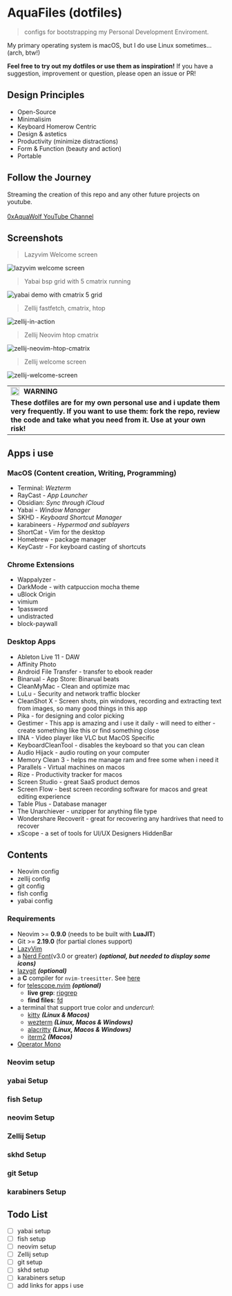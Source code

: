 # AquaFiles (dotfiles)

> configs for bootstrapping my Personal Development Enviroment.

My primary operating system is macOS, but I do use Linux sometimes...(arch, btw!)

**Feel free to try out my dotfiles or use them as inspiration!** If you have a
suggestion, improvement or question, please open an issue or PR!

## Design Principles

- Open-Source
- Minimalisim
- Keyboard Homerow Centric
- Design & astetics
- Productivity (minimize distractions)
- Form & Function (beauty and action)
- Portable

## Follow the Journey

Streaming the creation of this repo and any other future projects on youtube.
<br />
<br />
[0xAquaWolf YouTube Channel](https://www.youtube.com/channel/UCkwRYP1J1hjRXwo5lyBRWdQ)

## Screenshots

> Lazyvim Welcome screen

![lazyvim welcome screen](./assets/lazyvim-welcome-aquawolf.jpg)

> Yabai bsp grid with 5 cmatrix running

![yabai demo with cmatrix 5 grid](./assets/yabai-demo-cmatrix-5-grid.jpg)

> Zellij fastfetch, cmatrix, htop

![zellij-in-action](./assets/zellij-in-action.jpg)

> Zellij Neovim htop cmatrix

![zellij-neovim-htop-cmatrix](./assets/zellij-neovim-htop-cmatrix.jpg)

> Zellij welcome screen

![zellij-welcome-screen](./assets/zellij-welcome-screen.jpg)

<table>
  <tr>
    <td>
      <img src="https://github.com/images/icons/emoji/unicode/26a0.png" alt="warning" style="float: left; margin-right: 10px; width: 20px; height: 20px;">
      <b>WARNING</b>
    </td>
  </tr>
  <tr>
    <td colspan="2">
      <b>These dotfiles are for my own personal use and i update them very frequently. If you want to use them: fork the repo, review the code and take what you need from it. Use at your own risk!
      </b>
    </td>
  </tr>
</table>

## Apps i use

### MacOS (Content creation, Writing, Programming)

- Terminal: _Wezterm_
- RayCast - _App Launcher_
- Obsidian: _Sync through iCloud_
- Yabai - _Window Manager_
- SKHD - _Keyboard Shortcut Manager_
- karabineers - _Hypermod and sublayers_
- ShortCat - Vim for the desktop
- Homebrew - package manager
- KeyCastr - For keyboard casting of shortcuts

### Chrome Extensions

- Wappalyzer -
- DarkMode - with catpuccion mocha theme
- uBlock Origin
- vimium
- 1password
- undistracted
- block-paywall

### **Desktop Apps**

- Ableton Live 11 - DAW
- Affinity Photo
- Android File Transfer - transfer to ebook reader
- Binarual - App Store: Binarual beats
- CleanMyMac - Clean and optimize mac
- LuLu - Security and network traffic blocker
- CleanShot X - Screen shots, pin windows, recording and extracting text from images, so many good things in this app
- Pika - for designing and color picking
- Gestimer - This app is amazing and i use it daily - will need to either - create something like this or find something close
- IINA - Video player like VLC but MacOS Specific
- KeyboardCleanTool - disables the keyboard so that you can clean
- Audio Hijack - audio routing on your computer
- Memory Clean 3 - helps me manage ram and free some when i need it
- Parallels - Virtual machines on macos
- Rize - Productivity tracker for macos
- Screen Studio - great SaaS product demos
- Screen Flow - best screen recording software for macos and great editing experience
- Table Plus - Database manager
- The Unarchiever - unzipper for anything file type
- Wondershare Recoverit - great for recovering any hardrives that need to recover
- xScope - a set of tools for UI/UX Designers
  HiddenBar

## Contents

- Neovim config
- zellij config
- git config
- fish config
- yabai config

### Requirements

- Neovim >= **0.9.0** (needs to be built with **LuaJIT**)
- Git >= **2.19.0** (for partial clones support)
- [LazyVim](https://www.lazyvim.org/)
- a [Nerd Font](https://www.nerdfonts.com/)(v3.0 or greater) **_(optional, but needed to display some icons)_**
- [lazygit](https://github.com/jesseduffield/lazygit) **_(optional)_**
- a **C** compiler for `nvim-treesitter`. See [here](https://github.com/nvim-treesitter/nvim-treesitter#requirements)
- for [telescope.nvim](https://github.com/nvim-telescope/telescope.nvim) **_(optional)_**
  - **live grep**: [ripgrep](https://github.com/BurntSushi/ripgrep)
  - **find files**: [fd](https://github.com/sharkdp/fd)
- a terminal that support true color and *undercurl*:
  - [kitty](https://github.com/kovidgoyal/kitty) **_(Linux & Macos)_**
  - [wezterm](https://github.com/wez/wezterm) **_(Linux, Macos & Windows)_**
  - [alacritty](https://github.com/alacritty/alacritty) **_(Linux, Macos & Windows)_**
  - [iterm2](https://iterm2.com/) **_(Macos)_**
- [Operator Mono](https://github.com/0xAquaWolf/AquaFiles/tree/main/fonts)

### Neovim setup

### yabai Setup

### fish Setup

### neovim Setup

### Zellij Setup

### skhd Setup

### git Setup

### karabiners Setup

## Todo List

- [ ] yabai setup
- [ ] fish setup
- [ ] neovim setup
- [ ] Zellij setup
- [ ] git setup
- [ ] skhd setup
- [ ] karabiners setup
- [ ] add links for apps i use
